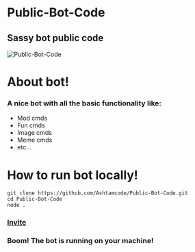 # Public-Bot-Code
## Sassy bot public code
![Public-Bot-Code](https://socialify.git.ci/Ashtamcode/Public-Bot-Code/image?forks=1&issues=1&language=1&owner=1&stargazers=1&theme=Dark)

# About bot!
### A nice bot with all the basic functionality like:
<ul>
  <li>Mod cmds</li>
  <li>Fun cmds</li>
  <li>Image cmds</li>
  <li>Meme cmds</li>
  <li>etc...</li>
</ul>

# How to run bot locally!
```node
git clone https://github.com/Ashtamcode/Public-Bot-Code.git
cd Public-Bot-Code
node .
```
### [Invite](https://discord.com/api/oauth2/authorize?client_id=863795370911334420&permissions=0&scope=bot)

### Boom! The bot is running on your machine!
